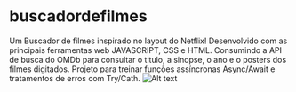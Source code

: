 # buscadordefilmes
Um Buscador de filmes inspirado no layout do Netflix! Desenvolvido com as principais ferramentas web JAVASCRIPT, CSS e HTML. Consumindo a API de busca do OMDb para consultar o titulo, a sinopse, o ano e o posters dos filmes digitados. Projeto para treinar  funções assíncronas Async/Await e tratamentos de erros com Try/Cath. 
![Alt text](https://github.com/renanxd25/buscadordefilmes/blob/master/demo.gif?raw=true "Demonstração")
